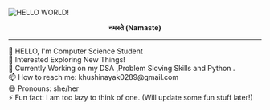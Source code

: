 ![HELLO WORLD!](https://user-images.githubusercontent.com/107036687/173592346-30515149-7a5b-4ed4-8d64-e4dea837c1d7.gif)
<p align="center">
<b>नमस्ते (Namaste)</b>

</p>
<hr>
👋 HELLO, I'm Computer Science Student<br> 
👀 Interested Exploring New Things! <br>
🌱 Currently Working on my DSA ,Problem Sloving Skills and Python .<br>
📫 How to reach me: khushinayak0289@gmail.com<br>
😄 Pronouns: she/her<br>
⚡ Fun fact: I am too lazy to think of one. (Will update some fun stuff later!)
